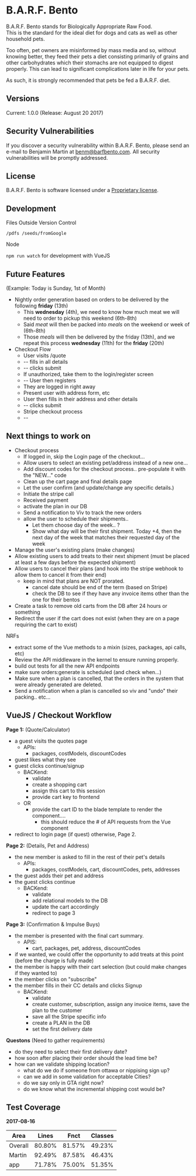 # B.A.R.F. Bento

B.A.R.F. Bento stands for Biologically Appropriate Raw Food. \
This is the standard for the ideal diet for dogs and cats as well as other household pets. 

Too often, pet owners are misinformed by mass media and so, without knowing better, they feed their pets a 
diet consisting primarily of grains and other carbohydrates which their stomachs are not equipped to 
digest properly. This can lead to significant complications later in life for your pets. 

As such, it is strongly recommended that pets be fed a B.A.R.F. diet. 

## Versions

Current: 1.0.0 (Release: August 20 2017)

## Security Vulnerabilities

If you discover a security vulnerability within B.A.R.F. Bento, please send an e-mail to Benjamin Martin at 
benm@barfbento.com. All security vulnerabilities will be promptly addressed.

## License

B.A.R.F. Bento is software licensed under a [Proprietary license](https://en.wikipedia.org/wiki/Proprietary_software).

## Development

Files Outside Version Control

`/pdfs
/seeds/fromGoogle`

Node

`npm run watch` for development with VueJS

## Future Features

(Example: Today is Sunday, 1st of Month)
* Nightly order generation based on orders to be delivered by the following **friday** (13th)
  * This **wednesday** (4th), we need to know how much meat we will need to order to pickup this weekend (6th-8th)
  * Said *meat* will then be packed into *meals* on the weekend or week of (6th-8th)
  * Those *meals* will then be delivered by the friday (13th), and we repeat this process **wednesday** (11th) for the **friday** (20th)
* Checkout Flow
  * User visits /quote
  * -- fills in all details
  * -- clicks submit
  * If unauthorized, take them to the login/register screen
  * -- User then registers
  * They are logged in right away
  * Present user with address form, etc
  * User then fills in their address and other details
  * -- clicks submit
  * Stripe checkout process
  * -- 
  
## Next things to work on

* Checkout process
  * If logged in, skip the Login page of the checkout...
  * Allow users to select an existing pet/address instead of a new one...
  * Add discount codes for the checkout process.. pre-populate it with the "NEW..." code
  * Clean up the cart page and final details page
  * Let the user confirm (and update/change any specific details.)
  * Initiate the stripe call
  * Received payment
  * activate the plan in our DB
  * Send a notification to Viv to track the new orders
  * allow the user to schedule their shipments.. 
    * Let them choose day of the week.. ?
    * Show what day will be their first shipment. Today +4, then the next day of the week that matches their requested day of the week
* Manage the user's existing plans (make changes)
* Allow existing users to add treats to their next shipment (must be placed at least a few days before the expected shipment)
* Allow users to cancel their plans (and hook into the stripe webhook to allow them to cancel it from their end)
  * keep in mind that plans are NOT prorated.
    * cancel date should be end of the term (based on Stripe)
    * check the DB to see if they have any invoice items other than the one for their bentos 
* Create a task to remove old carts from the DB after 24 hours or something
* Redirect the user if the cart does not exist (when they are on a page requiring the cart to exist)

NRFs
* extract some of the Vue methods to a mixin (sizes, packages, api calls, etc)
* Review the API middleware in the kernel to ensure running properly.
* build out tests for all the new API endpoints
* make sure orders:generate is scheduled (and check when...)
* Make sure when a plan is cancelled, that the orders in the system that were already generated are deleted.
* Send a notification when a plan is cancelled so viv and "undo" their packing.. etc...


## VueJS / Checkout Workflow

**Page 1:** (Quote/Calculator)

* a guest visits the quotes page
  * APIs:
    * packages, costModels, discountCodes
* guest likes what they see
* guest clicks continue/signup
  * BACKend:
    * validate
    * create a shopping cart
    * assign this cart to this session
    * provide cart key to frontend
  * OR
    * provide the cart ID to the blade template to render the component....
      * this should reduce the # of API requests from the Vue component
* redirect to login page (if quest) otherwise, Page 2.

**Page 2:** (Details, Pet and Address)

* the new member is asked to fill in the rest of their pet's details
  * APIs:
    * packages, costModels, cart, discountCodes, pets, addresses
* the guest adds their pet and address
* the guest clicks continue
  * BACKend:
    * validate
    * add relational models to the DB
    * update the cart accordingly
    * redirect to page 3

**Page 3:** (Confirmation & Impulse Buys)

* the member is presented with the final cart summary.
  * APIS: 
    * cart, packages, pet, address, discountCodes
* if we wanted, we could offer the opportunity to add treats at this point (before the charge is fully made)
* the member is happy with their cart selection (but could make changes if they wanted to)
* the member clicks on "subscribe"
* the member fills in their CC details and clicks Signup
  * BACKend:
    * validate
    * create customer, subscription, assign any invoice items, save the plan to the customer
    * save all the Stripe specific info
    * create a PLAN in the DB
    * set the first delivery date
    
    
**Questons** (Need to gather requirements)

* do they need to select their first delivery date?
* how soon after placing their order should the lead time be?
* how can we validate shipping location? 
  * what do we do if someone from ottawa or nippising sign up?
  * can we add in some validation for acceptable Cities?
  * do we say only in GTA right now?
  * do we know what the incremental shipping cost would be?
  



## Test Coverage

**2017-08-16**

| Area | Lines | Fnct | Classes |
| ---- | ----- | ---- | ------- |
| Overall | 80.80% | 81.57% | 49.23% |
| Martin | 92.49% | 87.58% | 46.43% |
| app | 71.78% | 75.00% | 51.35% |